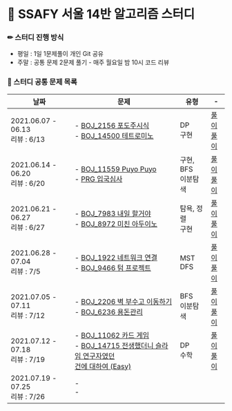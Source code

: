 # 💎 SSAFY 서울 14반 알고리즘 스터디

### ✏ 스터디 진행 방식

- 평일 : 1일 1문제풀이 개인 Git 공유
- 주말 : 공통 문제 2문제 풀기 - 매주 월요일 밤 10시 코드 리뷰

### 📄 스터디 공통 문제 목록

| 날짜                                  | 문제                                                                                                                                                                                              | 유형                     | -                                                                                                                                                                  |
| ------------------------------------- | ------------------------------------------------------------------------------------------------------------------------------------------------------------------------------------------------- | ------------------------ | ------------------------------------------------------------------------------------------------------------------------------------------------------------------ |
| 2021.06.07 - 06.13 <br /> 리뷰 : 6/13 | - <a href="https://www.acmicpc.net/problem/2156">BOJ_2156 포도주시식</a><br />- <a href="https://www.acmicpc.net/problem/14500">BOJ_14500 테트로미노</a>                                          | DP <br /> 구현           | <a href="study_2021_6_week2/Main_2156_포도주시식.java">풀이</a><br /><a href="study_2021_6_week2/Main_14500_테트로미노.java">풀이</a>                              |
| 2021.06.14 - 06.20 <br /> 리뷰 : 6/20 | - <a href="https://www.acmicpc.net/problem/11559">BOJ_11559 Puyo Puyo</a><br />- <a href="https://programmers.co.kr/learn/courses/30/lessons/43238">PRG 입국심사</a>                              | 구현, BFS <br />이분탐색 | <a href="study_2021_6_week3/Main_11559_PuyoPuyo.java">풀이</a><br /><a href="study_2021_6_week3/Solution_programmers_입국심사.java">풀이</a>                       |
| 2021.06.21 - 06.27 <br /> 리뷰 : 6/27 | - <a href="https://www.acmicpc.net/problem/7983">BOJ_7983 내일 할거야</a><br />- <a href="https://www.acmicpc.net/problem/8972">BOJ_8972 미친 아두이노</a>                                        | 탐욕, 정렬 <br /> 구현   | <a href="study_2021_6_week4/Main_7983_내일할거야.java">풀이</a><br /><a href="study_2021_6_week4/Main_8972_미친아두이노.java">풀이</a>                             |
| 2021.06.28 - 07.04 <br /> 리뷰 : 7/5  | - <a href="https://www.acmicpc.net/problem/1922">BOJ_1922 네트워크 연결</a><br />- <a href="https://www.acmicpc.net/problem/9466">BOJ_9466 텀 프로젝트</a>                                        | MST <br /> DFS           | <a href="study_2021_6_week5/Main_1922_네트워크연결.java">풀이</a><br /><a href="study_2021_6_week5/Main_9466_텀프로젝트.java">풀이</a>                             |
| 2021.07.05 - 07.11 <br /> 리뷰 : 7/12 | - <a href="https://www.acmicpc.net/problem/2206">BOJ_2206 벽 부수고 이동하기</a><br />- <a href="https://www.acmicpc.net/problem/6236">BOJ_6236 용돈관리</a>                                      | BFS <br />이분탐색       | <a href="study_2021_7_week1/Main_2206_벽부수고이동하기.java">풀이</a><br /><a href="study_2021_7_week1/Main_6236_용돈관리.java">풀이</a>                           |
| 2021.07.12 - 07.18 <br /> 리뷰 : 7/19 | - <a href="https://www.acmicpc.net/problem/11062">BOJ_11062 카드 게임</a><br />- <a href="https://www.acmicpc.net/problem/14715">BOJ_14715 전생했더니 슬라임 연구자였던<br>건에 대하여 (Easy)</a> | DP <br />수학            | <a href="study_2021_7_week2/Main_11062_카드게임.java">풀이</a><br /><a href="study_2021_7_week2/Main_14715_전생했더니슬라임연구자였던건에대하여easy.java">풀이</a> |
| 2021.07.19 - 07.25 <br /> 리뷰 : 7/26 | - <br />-                                                                                                                                                                                         |                          |                                                                                                                                                                    |
